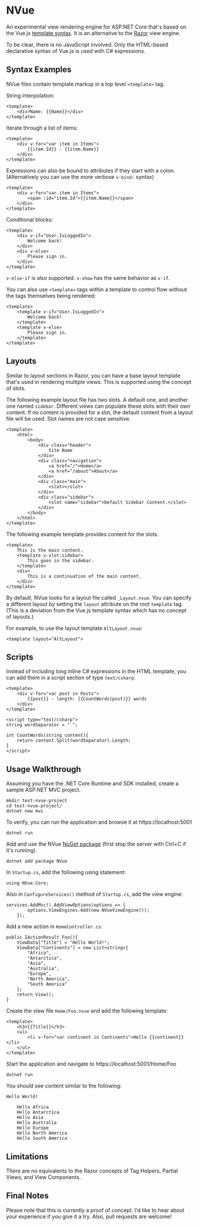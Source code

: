 # NVue

An experimental view rendering engine for ASP.NET Core that's based on the Vue.js [template syntax](https://vuejs.org/v2/guide/syntax.html). It is an alternative to the [Razor](https://docs.microsoft.com/en-us/aspnet/core/mvc/views/razor?view=aspnetcore-2.2) view engine.

To be clear, there is no JavaScript involved. Only the HTML-based declarative syntax of Vue.js is used with C# expressions.

## Syntax Examples

NVue files contain template markup in a top level `<template>` tag.

String interpolation:
````
<template>
    <div>Name: {{Name}}</div>
</template>
````

Iterate through a list of items:
````
<template>
    <div v-for="var item in Items">
        {{item.Id}} - {{item.Name}}
    </div>
</template>
````

Expressions can also be bound to attributes if they start with a colon. (Alternatively you can use the more verbose `v-bind:` syntax)
````
<template>
    <div v-for="var item in Items">
        <span :id="item.Id">{{item.Name}}</span>
    </div>
</template>
````

Conditional blocks:
````
<template>
    <div v-if="User.IsLoggedIn">
        Welcome back!
    </div>
    <div v-else>
        Please sign in.
    </div>
</template>
````
`v-else-if` is also supported. `v-show` has the same behavior as `v-if`.

You can also use `<template>` tags within a template to control flow without the tags themselves being rendered:
````
<template>
    <template v-if="User.IsLoggedIn">
        Welcome back!
    </template>
    <template v-else>
        Please sign in.
    </template>
</template>
````

## Layouts

Similar to layout sections in Razor, you can have a base layout template that's used in rendering multiple views. This is supported using the concept of slots.

The following example layout file has two slots. A default one, and another one named `sidebar`. Different views can populate these slots with their own content. If no content is provided for a slot, the default content from a layout file will be used. Slot names are not case sensitive.

````
<template>
    <html>
        <body>
            <div class="header">
                Site Name
            </div>
            <div class="navigation">
                <a href="/">Home</a>
                <a href="/about">About</a>
            </div>
            <div class="main">
                <slot></slot>
            </div>
            <div class="sidebar">
                <slot name="sidebar">Default Sidebar Content.</slot>
            </div>
        </body>
    </html>
</template>
````

The following example template provides content for the slots.
````
<template>
    This is the main content.
    <template v-slot:sidebar>
        This goes in the sidebar.
    </template>
    <div>
        This is a continuation of the main content.
    </div>
</template>
````

By default, NVue looks for a layout file called `_Layout.nvue`. You can specify a different layout by setting the `layout` attribute on the root `template` tag. (This is a deviation from the Vue.js template syntax which has no concept of layouts.)

For example, to use the layout template `AltLayout.nvue`:

`<template layout="AltLayout">`

## Scripts

Instead of including long inline C# expressions in the HTML template, you can add them in a script section of type `text/csharp`:

````
<template>
    <div v-for="var post in Posts">
        {{post}} - length: {{CountWords(post)}} words
    </div>
</template>

<script type="text/csharp">
string wordSeparator = " ";

int CountWords(string content){
    return content.Split(wordSeparator).Length;
}
</script>
````

## Usage Walkthrough
Assuming you have the .NET Core Runtime and SDK installed, create a sample ASP.NET MVC project.

````
mkdir test-nvue-project
cd test-nvue-project/
dotnet new mvc
````

To verify, you can run the application and browse it at https://localhost:5001

`dotnet run`

Add and use the NVue [NuGet package](https://www.nuget.org/packages/NVue/) (first stop the server with Ctrl+C if it's running).

`dotnet add package NVue`

In `Startup.cs`, add the following using statement:

`using NVue.Core;`

Also in `ConfigureServices()` method of `Startup.cs`, add the view engine:

````
services.AddMvc().AddViewOptions(options => {
        options.ViewEngines.Add(new NVueViewEngine());
    });
````

Add a new action in `HomeController.cs`:

````
public IActionResult Foo(){
    ViewData["Title"] = "Hello World!";
    ViewData["Continents"] = new List<string>{
        "Africa",
        "Antarctica",
        "Asia",
        "Australia",
        "Europe",
        "North America",
        "South America"
    };
    return View();
}
````

Create the view file `Home/Foo.nvue` and add the following template:

````
<template>
    <h3>{{Title}}</h3>
    <ul>
        <li v-for="var continent in Continents">Hello {{continent}}</li>
    </ul>
</template>
````

Start the application and navigate to https://localhost:5001/Home/Foo

`dotnet run`

You should see content similar to the following:

````
Hello World!

    Hello Africa
    Hello Antarctica
    Hello Asia
    Hello Australia
    Hello Europe
    Hello North America
    Hello South America
````

## Limitations

There are no equivalents to the Razor concepts of Tag Helpers, Partial Views, and View Components.

## Final Notes
Please note that this is currently a proof of concept. I'd like to hear about your experience if you give it a try. Also, pull requests are welcome!
